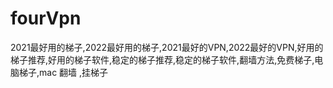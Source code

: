 # fourVpn
2021最好用的梯子,2022最好用的梯子,2021最好的VPN,2022最好的VPN,好用的梯子推荐,好用的梯子软件,稳定的梯子推荐,稳定的梯子软件,翻墙方法,免费梯子,电脑梯子,mac 翻墙 ,挂梯子

